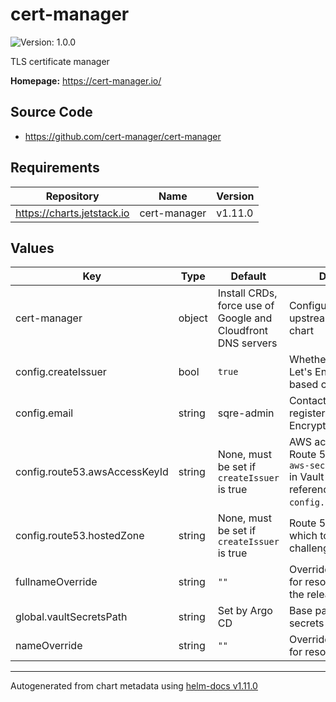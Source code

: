 # cert-manager

![Version: 1.0.0](https://img.shields.io/badge/Version-1.0.0-informational?style=flat-square)

TLS certificate manager

**Homepage:** <https://cert-manager.io/>

## Source Code

* <https://github.com/cert-manager/cert-manager>

## Requirements

| Repository | Name | Version |
|------------|------|---------|
| https://charts.jetstack.io | cert-manager | v1.11.0 |

## Values

| Key | Type | Default | Description |
|-----|------|---------|-------------|
| cert-manager | object | Install CRDs, force use of Google and Cloudfront DNS servers | Configuration for upstream cert-manager chart |
| config.createIssuer | bool | `true` | Whether to create a Let's Encrypt DNS-based cluster issuer |
| config.email | string | sqre-admin | Contact email address registered with Let's Encrypt |
| config.route53.awsAccessKeyId | string | None, must be set if `createIssuer` is true | AWS access key ID for Route 53 (must match `aws-secret-access-key` in Vault secret referenced by `config.vaultSecretPath`) |
| config.route53.hostedZone | string | None, must be set if `createIssuer` is true | Route 53 hosted zone in which to create challenge records |
| fullnameOverride | string | `""` | Override the full name for resources (includes the release name) |
| global.vaultSecretsPath | string | Set by Argo CD | Base path for Vault secrets |
| nameOverride | string | `""` | Override the base name for resources |

----------------------------------------------
Autogenerated from chart metadata using [helm-docs v1.11.0](https://github.com/norwoodj/helm-docs/releases/v1.11.0)
